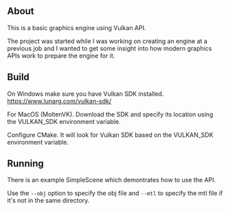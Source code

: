 ## About

This is a basic graphics engine using Vulkan API.

The project was started while I was working on creating an engine at a previous job and I wanted to get some insight into how modern graphics APIs work to prepare the engine for it.

## Build
On Windows make sure you have Vulkan SDK installed.
https://www.lunarg.com/vulkan-sdk/

For MacOS (MoltenVK). Download the SDK and specify its location using the VULKAN_SDK environment variable.

Configure CMake. It will look for Vulkan SDK based on the VULKAN_SDK environment variable.

## Running
There is an example SimpleScene which demontrates how to use the API.

Use the `--obj` option to specify the obj file and `--mtl` to specify the mtl file if it's not in the same directory.
